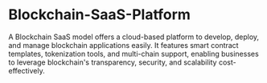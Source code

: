 # Blockchain-SaaS-Platform
A Blockchain SaaS model offers a cloud-based platform to develop, deploy, and manage blockchain applications easily. It features smart contract templates, tokenization tools, and multi-chain support, enabling businesses to leverage blockchain's transparency, security, and scalability cost-effectively.
